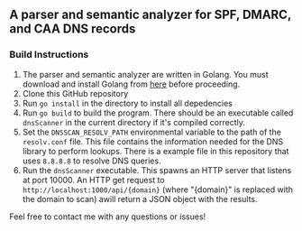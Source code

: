 ## A parser and semantic analyzer for SPF, DMARC, and CAA DNS records
### Build Instructions
1. The parser and semantic analyzer are written in Golang.  You must download and install Golang from [here](https://go.dev/dl/) before proceeding.
2. Clone this GitHub repository
3. Run `go install` in the directory to install all depedencies
4. Run `go build` to build the program.  There should be an executable called `dnsScanner` in the current directory if it's compiled correctly.
5. Set the `DNSSCAN_RESOLV_PATH` environmental variable to the path of the `resolv.conf` file.  This file contains the information needed for the DNS library to perform lookups.  There is a example file in this repository that uses `8.8.8.8` to resolve DNS queries.
6.  Run the `dnsScanner` executable.  This spawns an HTTP server that listens at port 10000.  An HTTP get request to `http://localhost:1000/api/{domain}` (where "{domain}" is replaced with the domain to scan) awill return a JSON object with the results.

Feel free to contact me with any questions or issues!